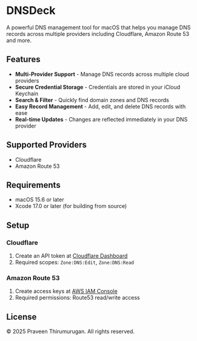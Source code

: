 # DNSDeck

A powerful DNS management tool for macOS that helps you manage DNS records across multiple providers including Cloudflare, Amazon Route 53 and more.

## Features

- **Multi-Provider Support** - Manage DNS records across multiple cloud providers
- **Secure Credential Storage** - Credentials are stored in your iCloud Keychain
- **Search & Filter** - Quickly find domain zones and DNS records
- **Easy Record Management** - Add, edit, and delete DNS records with ease
- **Real-time Updates** - Changes are reflected immediately in your DNS provider

## Supported Providers

- Cloudflare
- Amazon Route 53

## Requirements

- macOS 15.6 or later
- Xcode 17.0 or later (for building from source)

## Setup

### Cloudflare
1. Create an API token at [Cloudflare Dashboard](https://dash.cloudflare.com/profile/api-tokens)
2. Required scopes: `Zone:DNS:Edit`, `Zone:DNS:Read`

### Amazon Route 53
1. Create access keys at [AWS IAM Console](https://console.aws.amazon.com/iam/home#/security_credentials)
2. Required permissions: Route53 read/write access

## License

© 2025 Praveen Thirumurugan. All rights reserved.
